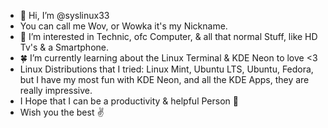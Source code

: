 - 👋 Hi, I’m @syslinux33 
- You can call me Wov, or Wowka it's my Nickname. 
- 👀 I’m interested in Technic, ofc Computer, & all that normal Stuff, like HD Tv's & a Smartphone. 
- 🍀 I’m currently learning about the Linux Terminal & KDE Neon to love <3
- Linux Distributions that I tried: Linux Mint, Ubuntu LTS, Ubuntu, Fedora, but I have my most fun with KDE Neon, and all the KDE Apps, they are really impressive.
- I Hope that I can be a productivity & helpful Person 🤝
- Wish you the best ✌️
 
